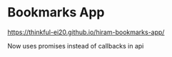 # Bookmarks App
https://thinkful-ei20.github.io/hiram-bookmarks-app/

Now uses promises instead of callbacks in api